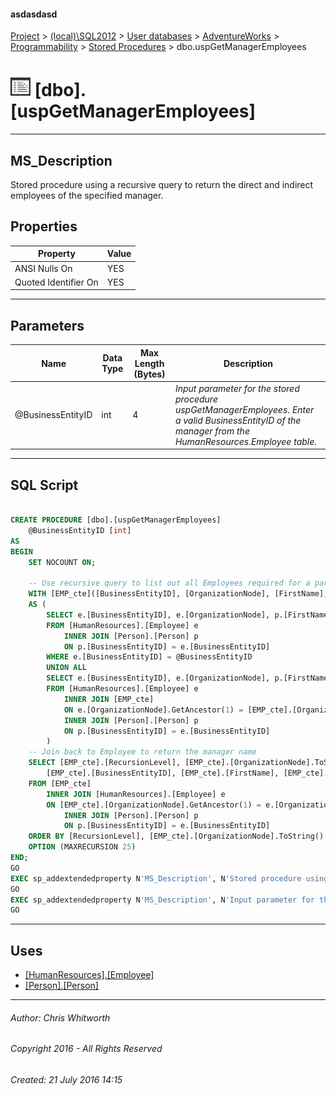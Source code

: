 #### asdasdasd

[Project](../../../../../index.md) > [(local)\\SQL2012](../../../../index.md) > [User databases](../../../index.md) > [AdventureWorks](../../index.md) > [Programmability](../index.md) > [Stored Procedures](Stored_Procedures.md) > dbo.uspGetManagerEmployees

# ![Stored Procedures](../../../../../Images/StoredProcedure32.png) [dbo].[uspGetManagerEmployees]

---

## <a name="#description"></a>MS_Description

Stored procedure using a recursive query to return the direct and indirect employees of the specified manager.

## <a name="#properties"></a>Properties

| Property | Value |
|---|---|
| ANSI Nulls On | YES |
| Quoted Identifier On | YES |


---

## <a name="#parameters"></a>Parameters

| Name | Data Type | Max Length (Bytes) | Description |
|---|---|---|---|
| @BusinessEntityID | int | 4 | _Input parameter for the stored procedure uspGetManagerEmployees. Enter a valid BusinessEntityID of the manager from the HumanResources.Employee table._ |


---

## <a name="#sqlscript"></a>SQL Script

```sql

CREATE PROCEDURE [dbo].[uspGetManagerEmployees]
    @BusinessEntityID [int]
AS
BEGIN
    SET NOCOUNT ON;

    -- Use recursive query to list out all Employees required for a particular Manager
    WITH [EMP_cte]([BusinessEntityID], [OrganizationNode], [FirstName], [LastName], [RecursionLevel]) -- CTE name and columns
    AS (
        SELECT e.[BusinessEntityID], e.[OrganizationNode], p.[FirstName], p.[LastName], 0 -- Get the initial list of Employees for Manager n
        FROM [HumanResources].[Employee] e 
			INNER JOIN [Person].[Person] p 
			ON p.[BusinessEntityID] = e.[BusinessEntityID]
        WHERE e.[BusinessEntityID] = @BusinessEntityID
        UNION ALL
        SELECT e.[BusinessEntityID], e.[OrganizationNode], p.[FirstName], p.[LastName], [RecursionLevel] + 1 -- Join recursive member to anchor
        FROM [HumanResources].[Employee] e 
            INNER JOIN [EMP_cte]
            ON e.[OrganizationNode].GetAncestor(1) = [EMP_cte].[OrganizationNode]
			INNER JOIN [Person].[Person] p 
			ON p.[BusinessEntityID] = e.[BusinessEntityID]
        )
    -- Join back to Employee to return the manager name 
    SELECT [EMP_cte].[RecursionLevel], [EMP_cte].[OrganizationNode].ToString() as [OrganizationNode], p.[FirstName] AS 'ManagerFirstName', p.[LastName] AS 'ManagerLastName',
        [EMP_cte].[BusinessEntityID], [EMP_cte].[FirstName], [EMP_cte].[LastName] -- Outer select from the CTE
    FROM [EMP_cte] 
        INNER JOIN [HumanResources].[Employee] e 
        ON [EMP_cte].[OrganizationNode].GetAncestor(1) = e.[OrganizationNode]
			INNER JOIN [Person].[Person] p 
			ON p.[BusinessEntityID] = e.[BusinessEntityID]
    ORDER BY [RecursionLevel], [EMP_cte].[OrganizationNode].ToString()
    OPTION (MAXRECURSION 25) 
END;
GO
EXEC sp_addextendedproperty N'MS_Description', N'Stored procedure using a recursive query to return the direct and indirect employees of the specified manager.', 'SCHEMA', N'dbo', 'PROCEDURE', N'uspGetManagerEmployees', NULL, NULL
GO
EXEC sp_addextendedproperty N'MS_Description', N'Input parameter for the stored procedure uspGetManagerEmployees. Enter a valid BusinessEntityID of the manager from the HumanResources.Employee table.', 'SCHEMA', N'dbo', 'PROCEDURE', N'uspGetManagerEmployees', 'PARAMETER', N'@BusinessEntityID'
GO

```


---

## <a name="#uses"></a>Uses

* [[HumanResources].[Employee]](../../Tables/Employee.md)
* [[Person].[Person]](../../Tables/Person.md)


---

###### Author:  Chris Whitworth

###### Copyright 2016 - All Rights Reserved

###### Created: 21 July 2016 14:15


